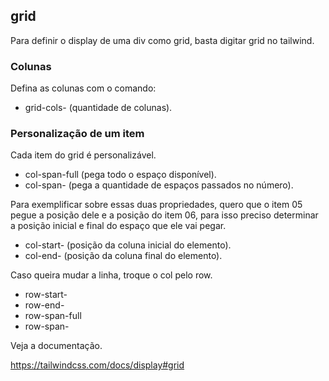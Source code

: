 ## grid

Para definir o display de uma div como grid, basta digitar grid no tailwind.

### Colunas

Defina as colunas com o comando:

- grid-cols-<number> (quantidade de colunas).

### Personalização de um item

Cada item do grid é personalizável.

- col-span-full (pega todo o espaço disponível).
- col-span-<number> (pega a quantidade de espaços passados no número).

Para exemplificar sobre essas duas propriedades, quero que o item 05 pegue a posição dele e a posição do item 06, para isso preciso determinar a posição inicial e final do espaço que ele vai pegar.

- col-start-<number> (posição da coluna inicial do elemento).
- col-end-<number> (posição da coluna final do elemento).

Caso queira mudar a linha, troque o col pelo row.

- row-start-<number>
- row-end-<number>
- row-span-full
- row-span-<number>

Veja a documentação.

https://tailwindcss.com/docs/display#grid
